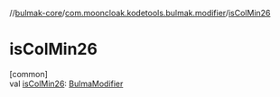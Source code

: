 //[bulmak-core](../../index.md)/[com.mooncloak.kodetools.bulmak.modifier](index.md)/[isColMin26](is-col-min26.md)

# isColMin26

[common]\
val [isColMin26](is-col-min26.md): [BulmaModifier](-bulma-modifier/index.md)

